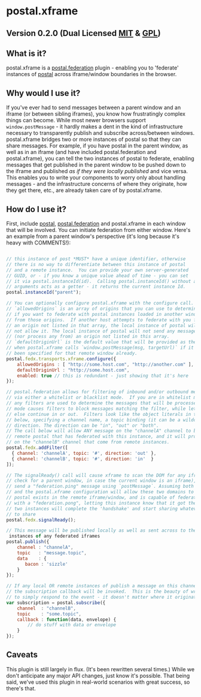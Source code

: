 # postal.xframe

## Version 0.2.0	 (Dual Licensed [MIT](http://www.opensource.org/licenses/mit-license) & [GPL](http://www.opensource.org/licenses/gpl-license))

## What is it?
postal.xframe is a [postal.federation](https://github.com/postaljs/postal.federation) plugin - enabling you to 'federate' instances of [postal](https://github.com/postaljs/postal.js) across iframe/window boundaries in the browser.

## Why would I use it?
If you've ever had to send messages between a parent window and an iframe (or between sibling iframes), you know how frustratingly complex things can become. While most newer browsers support `window.postMessage` - it hardly makes a dent in the kind of infrastructure necessary to transparently publish and subscribe across/between windows.  postal.xframe bridges two or more instances of postal so that they can share messages. For example, if you have postal in the parent window, as well as in an iframe (and have included postal.federation and postal.xframe), you can tell the two instances of postal to federate, enabling messages that get published in the parent window to be pushed down to the iframe and published *as if they were locally published* and vice versa. This enables you to write your components to worry only about handling messages - and the infrastructure concerns of where they originate, how they get there, etc., are already taken care of by postal.xframe.

## How do I use it?
First, include [postal](), [postal.federation]() and postal.xframe in each window that will be involved. You can initiate federation from either window. Here's an example from a parent window's perspective (it's long because it's heavy with COMMENTS!):

```javascript

// this instance of post *MUST* have a unique identifier, otherwise
// there is no way to differentiate between this instance of postal
// and a remote instance.  You can provide your own server-generated
// GUID, or - if you know a unique value ahead of time - you can set
// it via postal.instanceId(id).  Calling postal.instanceId() without any
// arguments acts as a getter - it returns the current instance Id.
postal.instanceId("parent");

// You can optionally configure postal.xframe with the configure call.
// `allowedOrigins` is an array of origins that you can use to determine
// if you want to federate with postal instances loaded in another window
// from those origins.  If another host attempts to federate with you from
// an origin not listed in that array, the local instance of postal will
// not allow it. The local instance of postal will not send any messages to
// (nor process any from) an origin not listed in this array.
// `defaultOriginUrl` is the default value that will be provided as the "targetUrl"
// when postal.xframe calls `window.postMessage(msg, targetUrl)` if it hasn't
// been specified for that remote window already.
postal.fedx.transports.xframe.configure({
	allowedOrigins : [ "http://some.host.com", "http://another.com" ],
	defaultOriginUrl : "http://some.host.com",
	enabled: true // this is redundant - just showing that it's here
});

// postal.federation allows for filtering of inbound and/or outbound messages
// via either a whitelist or blacklist mode.  If you are in whitelist mode (the default),
// any filters are used to determine the messages that will be processed, whereas blacklist
// mode causes filters to block messages matching the filter, while letting anything
// else continue in or out.  Filters look like the object literals in the array argument
// below, specifying a channel name, a topic binding (it can be a wildcard), and a
// direction. The direction can be "in", "out" or "both".
// The call below will allow ANY message on the "channelA" channel to be sent out to any
// remote postal that has federated with this instance, and it will process any messages
// on the "channelB" channel that come from remote instances.
postal.fedx.addFilter([
  { channel: 'channelA', topic: '#', direction: 'out' },
  { channel: 'channelB', topic: '#', direction: 'in'  }
]);

// The signalReady() call will cause xframe to scan the DOM for any iframe (and also
// check for a parent window, in case the current window is an iframe), and it will
// send a "federation.ping" message using `postMessage`. Assuming both browser security
// and the postal.xframe configuration will allow these two domains to communicate, if
// postal exists in the remote iframe/window, and is capable of federating, it will respond
// with a "federation.pong", letting this instance know that it got the message, and the
// two instances will complete the 'handshake' and start sharing whatever they are allowed
// to share
postal.fedx.signalReady();

// This message will be published locally as well as sent across to the remote postal
 instances of any federated iframes
postal.publish({
	channel : "channelA",
	topic   : "message.topic",
	data    : {
	   bacon : 'sizzle'
	}
});

// If any local OR remote instances of publish a message on this channel and topic,
// the subscription callback will be invoked.  This is the beauty of writing your code
// to simply respond to the event - it doesn't matter where it originated.
var subscription = postal.subscribe({
	channel  : "channelB",
	topic    : "some.topic",
	callback : function(data, envelope) {
		// do stuff with data or envelope
	}
});

```

## Caveats
This plugin is still largely in flux. (It's been rewritten several times.) While we don't anticipate any major API changes, just know it's possible. That being said, we've used this plugin in real-world scenarios with great success, so there's that.
